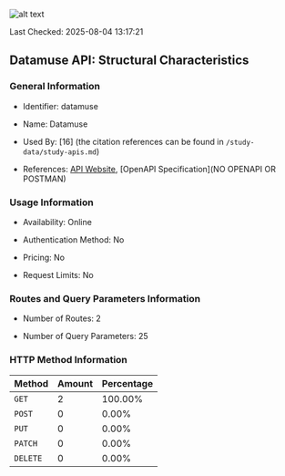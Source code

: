 ![alt text](https://img.shields.io/badge/OpenAPI_Specification-Invalid-red.svg)

Last Checked: 2025-08-04 13:17:21

## Datamuse API: Structural Characteristics

### General Information

- Identifier: datamuse

- Name: Datamuse

- Used By: [16] (the citation references can be found in `/study-data/study-apis.md`)

- References: [API Website](https://www.datamuse.com/api), [OpenAPI Specification](NO OPENAPI OR POSTMAN)

### Usage Information

- Availability: Online

- Authentication Method: No

- Pricing: No

- Request Limits: No

### Routes and Query Parameters Information

- Number of Routes: 2

- Number of Query Parameters: 25

### HTTP Method Information

| Method | Amount | Percentage |
|--------|--------|------------|
| `GET` | 2 | 100.00% |
| `POST` | 0 | 0.00% |
| `PUT` | 0 | 0.00% |
| `PATCH` | 0 | 0.00% |
| `DELETE` | 0 | 0.00% |
